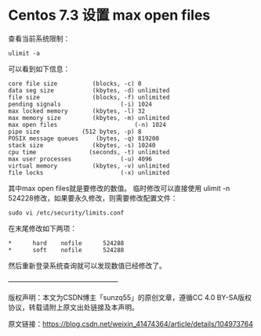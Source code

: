 # Centos 7.3 设置 max open files


查看当前系统限制：

	ulimit -a

可以看到如下信息：

```
core file size          (blocks, -c) 0
data seg size           (kbytes, -d) unlimited
file size               (blocks, -f) unlimited
pending signals                 (-i) 1024
max locked memory       (kbytes, -l) 32
max memory size         (kbytes, -m) unlimited
max open files                      (-n) 1024
pipe size            (512 bytes, -p) 8
POSIX message queues     (bytes, -q) 819200
stack size              (kbytes, -s) 10240
cpu time               (seconds, -t) unlimited
max user processes              (-u) 4096
virtual memory          (kbytes, -v) unlimited
file locks                      (-x) unlimited
```

其中max open files就是要修改的数值。
临时修改可以直接使用 ulimit -n 524228修改，如果要永久修改，则需要修改配置文件：

	sudo vi /etc/security/limits.conf

在末尾修改如下两项：

```
*      hard    nofile      524288
*      soft    nofile      524288
```

  然后重新登录系统查询就可以发现数值已经修改了。

  ————————————————

  版权声明：本文为CSDN博主「sunzq55」的原创文章，遵循CC 4.0 BY-SA版权协议，转载请附上原文出处链接及本声明。

  原文链接：https://blog.csdn.net/weixin_41474364/article/details/104973764
